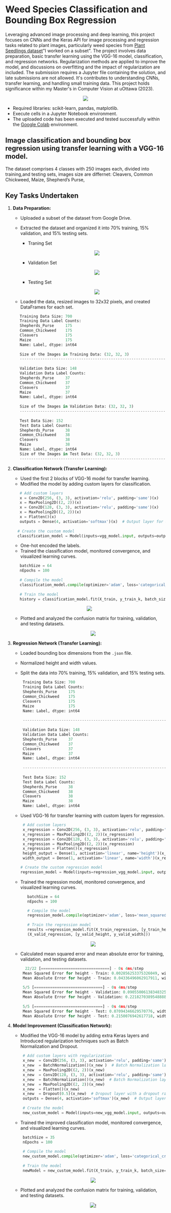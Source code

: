 # **Weed Species Classification and Bounding Box Regression**
Leveraging advanced image processing and deep learning, this project focuses on CNNs and the Keras API for image processing and regression tasks related to plant images, particularly weed species from [Plant Seedlings dataset](https://vision.eng.au.dk/plant-seedlings-dataset/)"I worked on a subset". The project involves data preparation, basic transfer learning using the VGG-16 model, classification, and regression networks. Regularization methods are applied to improve the model, and discussions on overfitting and the impact of regularization are included. The submission requires a Jupyter file containing the solution, and late submissions are not allowed. It's contributes to understanding CNNs, transfer learning, and handling small training data. This project holds significance within my Master's in Computer Vision at uOttawa (2023).
<p align="center">
   <img src="https://github.com/RimTouny/Weed-Species-Classification-and-Bounding-Box-Regression/assets/48333870/cf5cd642-c2a6-49a8-9b82-d33b2098aa4a"/>
</p>	

- Required libraries: scikit-learn, pandas, matplotlib.
- Execute cells in a Jupyter Notebook environment.
- The uploaded code has been executed and tested successfully within the [Google Colab](https://colab.google/) environment.

## Image classification and bounding box regression using transfer learning with a VGG-16 model.
The dataset comprises 4 classes with 250 images each, divided into training,and testing sets, images size are differnet: Cleavers, Common Chickweed, Maize, Shepherd’s Purse,

## **Key Tasks Undertaken**    
1. **Data Preparation:**
   - Uploaded a subset of the dataset  from Google Drive.
   - Extracted the dataset and organized it into 70% training, 15% validation, and 15% testing sets.
      + Traning Set
        <p align="center">
          <img src="https://github.com/RimTouny/Weed-Species-Classification-and-Bounding-Box-Regression/assets/48333870/3dbbb310-7c09-4e7c-8097-9a0c14b28f46"/>
      </p>	

      + Validation Set
        <p align="center">
          <img src="https://github.com/RimTouny/Weed-Species-Classification-and-Bounding-Box-Regression/assets/48333870/d38e9c50-e1c0-46f9-adb1-4d733fe210af"/>
      </p>	

      + Testing Set
        <p align="center">
          <img src="https://github.com/RimTouny/Weed-Species-Classification-and-Bounding-Box-Regression/assets/48333870/44c4ceab-f0b6-437a-922c-bd1c8f035df1"/>
      </p>	


   - Loaded the data, resized images to 32x32 pixels, and created DataFrames for each set.
   ```python
      Training Data Size: 700
      Training Data Label Counts:
      Shepherds_Purse     175
      Common_Chickweed    175
      Cleavers            175
      Maize               175
      Name: Label, dtype: int64 
      
      Size of the Images in Training Data: (32, 32, 3)
      ----------------------------------------------------------------
      
      Validation Data Size: 148
      Validation Data Label Counts:
      Shepherds_Purse     37
      Common_Chickweed    37
      Cleavers            37
      Maize               37
      Name: Label, dtype: int64 
      
      Size of the Images in Validation Data: (32, 32, 3)
      ----------------------------------------------------------------
      
      Test Data Size: 152
      Test Data Label Counts:
      Shepherds_Purse     38
      Common_Chickweed    38
      Cleavers            38
      Maize               38
      Name: Label, dtype: int64
      Size of the Images in Test Data: (32, 32, 3)
      ----------------------------------------------------------------
      ```

2. **Classification Network (Transfer Learning):**
   - Used the first 2 blocks of VGG-16 model for transfer learning.
   - Modified the model by adding custom layers for classification.
   ```python
      # Add custom layers
      x = Conv2D(256, (3, 3), activation='relu', padding='same')(x)
      x = MaxPooling2D((2, 2))(x)
      x = Conv2D(128, (3, 3), activation='relu', padding='same')(x)
      x = MaxPooling2D((2, 2))(x)
      x = Flatten()(x)
      outputs = Dense(4, activation='softmax')(x)  # Output layer for 4 classes
     
     # Create the custom model
     classification_model = Model(inputs=vgg_model.input, outputs=outputs)
      ```
   - One-hot encoded the labels.
   - Trained the classification model, monitored convergence, and visualized learning curves.
   ```python
      batchSize = 64
      nEpochs = 100
      
      # Compile the model
      classification_model.compile(optimizer='adam', loss='categorical_crossentropy', metrics=['accuracy'])
      
      # Train the model
      history = classification_model.fit(X_train, y_train_k, batch_size=batchSize, epochs=nEpochs, verbose=1, validation_data=(X_valid, y_valid_k))
   ```
      <p align="center">
         <img src="https://github.com/RimTouny/Weed-Species-Classification-and-Bounding-Box-Regression/assets/48333870/63b7cf41-037e-455c-b874-ec41e39062e0"/>
      </p>	

   - Plotted and analyzed the confusion matrix for training, validation, and testing datasets.
      <p align="center">
         <img src="https://github.com/RimTouny/Weed-Species-Classification-and-Bounding-Box-Regression/assets/48333870/086a16b5-9653-46cd-8f30-4298cf2bcf47"/>
      </p>

3. **Regression Network (Transfer Learning):**
   - Loaded bounding box dimensions from the `.json` file.
   - Normalized height and width values.
   - Split the data into 70% training, 15% validation, and 15% testing sets.
     ```python
      Training Data Size: 700
      Training Data Label Counts:
      Shepherds_Purse     175
      Common_Chickweed    175
      Cleavers            175
      Maize               175
      Name: Label, dtype: int64 
      
      ----------------------------------------------------------------
      
      Validation Data Size: 148
      Validation Data Label Counts:
      Shepherds_Purse     37
      Common_Chickweed    37
      Cleavers            37
      Maize               37
      Name: Label, dtype: int64 
      
      ----------------------------------------------------------------
      
      Test Data Size: 152
      Test Data Label Counts:
      Shepherds_Purse     38
      Common_Chickweed    38
      Cleavers            38
      Maize               38
      Name: Label, dtype: int64
     ```
   - Used VGG-16 for transfer learning with custom layers for regression.
     ```python
      # Add custom layers
      x_regression = Conv2D(256, (3, 3), activation='relu', padding='same')(x_regression)
      x_regression = MaxPooling2D((2, 2))(x_regression)
      x_regression = Conv2D(128, (3, 3), activation='relu', padding='same')(x_regression)
      x_regression = MaxPooling2D((2, 2))(x_regression)
      x_regression = Flatten()(x_regression)
      height_output = Dense(1, activation='linear', name='height')(x_regression)
      width_output = Dense(1, activation='linear', name='width')(x_regression)

     # Create the custom regression model
     regression_model = Model(inputs=regression_vgg_model.input, outputs=[height_output, width_output])
     ```
   - Trained the regression model, monitored convergence, and visualized learning curves.
     ```python
        batchSize = 64
        nEpochs = 100
   
        # Compile the model
        regression_model.compile(optimizer='adam', loss='mean_squared_error', metrics=['mean_squared_error'])
      
        # Train the regression model
        results =regression_model.fit(X_train_regression, [y_train_height, y_train_width], epochs=nEpochs, validation_data= 
        (X_valid_regression, [y_valid_height, y_valid_width]))
     ```
      <p align="center">
         <img src="https://github.com/RimTouny/Weed-Species-Classification-and-Bounding-Box-Regression/assets/48333870/b1d7fe52-5827-4c4d-9b7a-a59a9f28bce9"/>
      </p>	

   - Calculated mean squared error and mean absolute error for training, validation, and testing datasets.
     ```python
       22/22 [==============================] - 0s 4ms/step
      Mean Squared Error for height - Train: 0.002856253375326049, width - Train: 0.003164909554132075
      Mean Absolute Error for height - Train: 0.04336496062917911, width - Train: 0.04329592842347164
      
      5/5 [==============================] - 0s 4ms/step
      Mean Squared Error for height - Validation: 0.09055006138348325, width - Validation: 0.06981748160195345
      Mean Absolute Error for height - Validation: 0.2218270389548888, width - Validation: 0.20934197684151834
      
      5/5 [==============================] - 0s 4ms/step
      Mean Squared Error for height - Test: 0.07094346629570776, width - Test: 0.08139776182780212
      Mean Absolute Error for height - Test: 0.2150076942617718, width - Test: 0.22207330307667558
     ```
4. **Model Improvement (Classification Network):**
   - Modified the VGG-16 model by adding extra Keras layers and Introduced regularization techniques such as Batch       
     Normalization and Dropout.
     ```python
      # Add custom layers with regularization
      x_new  = Conv2D(256, (3, 3), activation='relu', padding='same')(x_new )
      x_new  = BatchNormalization()(x_new )  # Batch Normalization layer
      x_new  = MaxPooling2D((2, 2))(x_new)
      x_new  = Conv2D(128, (3, 3), activation='relu', padding='same')(x_new)
      x_new  = BatchNormalization()(x_new)  # Batch Normalization layer
      x_new  = MaxPooling2D((2, 2))(x_new)
      x_new  = Flatten()(x_new)
      x_new  = Dropout(0.5)(x_new)  # Dropout layer with a dropout rate of 0.5
      outputs = Dense(4, activation='softmax')(x_new)  # Output layer for 4 classes
      
      # Create the model
      new_custom_model = Model(inputs=new_vgg_model.input, outputs=outputs)
     ```
   - Trained the improved classification model, monitored convergence, and visualized learning curves.
     ```python
      batchSize = 35
      nEpochs = 100
      
      # Compile the model
      new_custom_model.compile(optimizer='adam', loss='categorical_crossentropy', metrics=['accuracy'])
      
      # Train the model
      newModel = new_custom_model.fit(X_train, y_train_k, batch_size=batchSize, epochs=nEpochs, verbose=1, validation_data=(X_valid, y_valid_k))
     ```
     <p align="center">
         <img src="https://github.com/RimTouny/Weed-Species-Classification-and-Bounding-Box-Regression/assets/48333870/1075c49f-2704-4dc7-b24b-0f767b40fe70"/>
     </p>	
   - Plotted and analyzed the confusion matrix for training, validation, and testing datasets.
     <p align="center">
         <img src="https://github.com/RimTouny/Weed-Species-Classification-and-Bounding-Box-Regression/assets/48333870/de93664a-85ef-40ba-bb75-8f91b4a5a5050"/>!
     </p>
